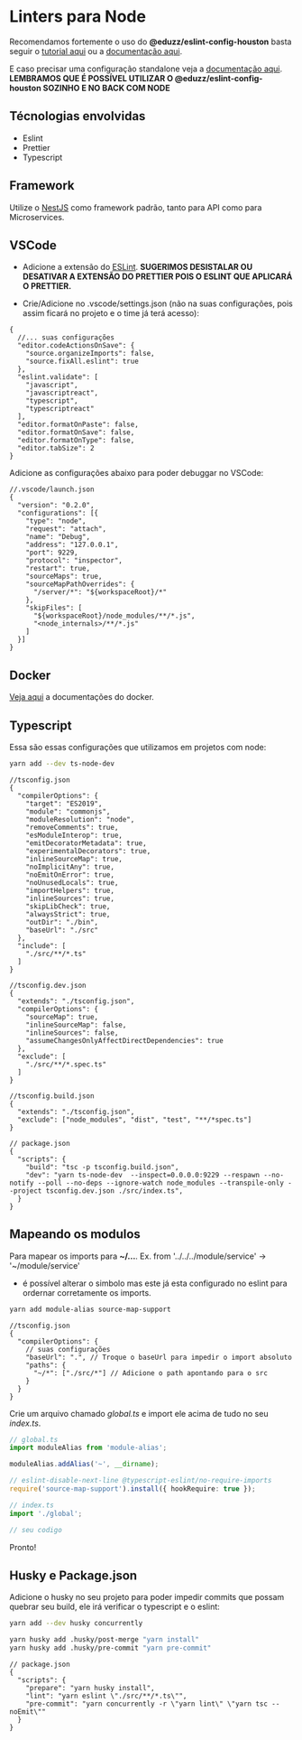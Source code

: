 # Linters para Node 

Recomendamos fortemente o uso do **@eduzz/eslint-config-houston** basta seguir o 
[tutorial aqui](https://eduzz.github.io/houston/eslint) ou a [documentação aqui](./default.md).

E caso precisar uma configuração standalone veja a [documentação aqui](./standalone.md).  
**LEMBRAMOS QUE É POSSÍVEL UTILIZAR O @eduzz/eslint-config-houston SOZINHO E NO BACK COM NODE** 

## Técnologias envolvidas

* Eslint
* Prettier
* Typescript

## Framework

Utilize o [NestJS](https://nestjs.com/) como framework padrão, tanto para API como para Microservices.

## VSCode

* Adicione a extensão do [ESLint](https://marketplace.visualstudio.com/items?itemName=dbaeumer.vscode-eslint).
  **SUGERIMOS DESISTALAR OU DESATIVAR A EXTENSÃO DO PRETTIER POIS O ESLINT QUE APLICARÁ O PRETTIER.**

* Crie/Adicione no .vscode/settings.json (não na suas configurações, pois assim ficará no projeto e o time já terá acesso):
```jsonc
{
  //... suas configurações
  "editor.codeActionsOnSave": {
    "source.organizeImports": false,
    "source.fixAll.eslint": true
  },
  "eslint.validate": [
    "javascript",
    "javascriptreact",
    "typescript",
    "typescriptreact"
  ],
  "editor.formatOnPaste": false,
  "editor.formatOnSave": false,
  "editor.formatOnType": false,
  "editor.tabSize": 2
}
```

Adicione as configurações abaixo para poder debuggar no VSCode:

```jsonc
//.vscode/launch.json
{
  "version": "0.2.0",
  "configurations": [{
    "type": "node",
    "request": "attach",
    "name": "Debug",
    "address": "127.0.0.1",
    "port": 9229,
    "protocol": "inspector",
    "restart": true,
    "sourceMaps": true,
    "sourceMapPathOverrides": {
      "/server/*": "${workspaceRoot}/*"
    },
    "skipFiles": [
      "${workspaceRoot}/node_modules/**/*.js",
      "<node_internals>/**/*.js"
    ]
  }]
}
```

## Docker

[Veja aqui](./docker.md) a documentações do docker.

## Typescript

Essa são essas configurações que utilizamos em projetos com node:

```bash
yarn add --dev ts-node-dev
```

```jsonc
//tsconfig.json
{
  "compilerOptions": {
    "target": "ES2019",
    "module": "commonjs",
    "moduleResolution": "node",
    "removeComments": true,
    "esModuleInterop": true,
    "emitDecoratorMetadata": true,
    "experimentalDecorators": true,
    "inlineSourceMap": true,
    "noImplicitAny": true,
    "noEmitOnError": true,
    "noUnusedLocals": true,
    "importHelpers": true,
    "inlineSources": true,
    "skipLibCheck": true,
    "alwaysStrict": true,
    "outDir": "./bin",
    "baseUrl": "./src"
  },
  "include": [
    "./src/**/*.ts"
  ]
}

//tsconfig.dev.json
{
  "extends": "./tsconfig.json",
  "compilerOptions": {
    "sourceMap": true,
    "inlineSourceMap": false,
    "inlineSources": false,
    "assumeChangesOnlyAffectDirectDependencies": true
  },
  "exclude": [
    "./src/**/*.spec.ts"
  ]
}

//tsconfig.build.json
{
  "extends": "./tsconfig.json",
  "exclude": ["node_modules", "dist", "test", "**/*spec.ts"]
}
```

```jsonc
// package.json
{
  "scripts": {
    "build": "tsc -p tsconfig.build.json",
    "dev": "yarn ts-node-dev  --inspect=0.0.0.0:9229 --respawn --no-notify --poll --no-deps --ignore-watch node_modules --transpile-only --project tsconfig.dev.json ./src/index.ts",
  }
}
```

## Mapeando os modulos

Para mapear os imports para **~/...**. Ex. from '../../../module/service' -> '~/module/service'

* é possível alterar o simbolo mas este já esta configurado no eslint para ordernar corretamente os imports.

```bash
yarn add module-alias source-map-support
```

```jsonc
//tsconfig.json
{
  "compilerOptions": {
    // suas configurações
    "baseUrl": ".", // Troque o baseUrl para impedir o import absoluto
    "paths": {
      "~/*": ["./src/*"] // Adicione o path apontando para o src 
    }
  }
}
```

Crie um arquivo chamado *global.ts* e import ele acima de tudo no seu *index.ts*.

```ts
// global.ts
import moduleAlias from 'module-alias';

moduleAlias.addAlias('~', __dirname);

// eslint-disable-next-line @typescript-eslint/no-require-imports
require('source-map-support').install({ hookRequire: true });

// index.ts
import './global';

// seu codigo
```

Pronto!

## Husky e Package.json

Adicione o husky no seu projeto para poder impedir commits que possam quebrar seu build, ele irá verificar o 
typescript e o eslint:

```bash
yarn add --dev husky concurrently

yarn husky add .husky/post-merge "yarn install"
yarn husky add .husky/pre-commit "yarn pre-commit"
```

```jsonc
// package.json
{
  "scripts": {
    "prepare": "yarn husky install",
    "lint": "yarn eslint \"./src/**/*.ts\"",
    "pre-commit": "yarn concurrently -r \"yarn lint\" \"yarn tsc --noEmit\""
  }
}
```